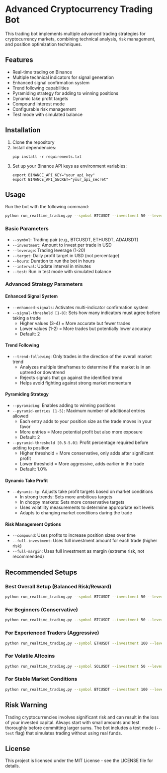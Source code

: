 # Advanced Cryptocurrency Trading Bot

This trading bot implements multiple advanced trading strategies for cryptocurrency markets, combining technical analysis, risk management, and position optimization techniques.

## Features

- Real-time trading on Binance
- Multiple technical indicators for signal generation
- Enhanced signal confirmation system
- Trend following capabilities
- Pyramiding strategy for adding to winning positions
- Dynamic take profit targets
- Compound interest mode
- Configurable risk management
- Test mode with simulated balance

## Installation

1. Clone the repository
2. Install dependencies:
   ```
   pip install -r requirements.txt
   ```
3. Set up your Binance API keys as environment variables:
   ```
   export BINANCE_API_KEY="your_api_key"
   export BINANCE_API_SECRET="your_api_secret"
   ```

## Usage

Run the bot with the following command:

```bash
python run_realtime_trading.py --symbol BTCUSDT --investment 50 --leverage 10 [OPTIONS]
```

### Basic Parameters

- `--symbol`: Trading pair (e.g., BTCUSDT, ETHUSDT, ADAUSDT)
- `--investment`: Amount to invest per trade in USD
- `--leverage`: Trading leverage (1-20)
- `--target`: Daily profit target in USD (not percentage)
- `--hours`: Duration to run the bot in hours
- `--interval`: Update interval in minutes
- `--test`: Run in test mode with simulated balance

### Advanced Strategy Parameters

#### Enhanced Signal System
- `--enhanced-signals`: Activates multi-indicator confirmation system
- `--signal-threshold [1-8]`: Sets how many indicators must agree before taking a trade
  - Higher values (3-4) = More accurate but fewer trades
  - Lower values (1-2) = More trades but potentially lower accuracy
  - Default: 2

#### Trend Following
- `--trend-following`: Only trades in the direction of the overall market trend
  - Analyzes multiple timeframes to determine if the market is in an uptrend or downtrend
  - Rejects signals that go against the identified trend
  - Helps avoid fighting against strong market momentum

#### Pyramiding Strategy
- `--pyramiding`: Enables adding to winning positions
- `--pyramid-entries [1-5]`: Maximum number of additional entries allowed
  - Each entry adds to your position size as the trade moves in your favor
  - More entries = More potential profit but also more exposure
  - Default: 2
- `--pyramid-threshold [0.5-5.0]`: Profit percentage required before adding to position
  - Higher threshold = More conservative, only adds after significant profit
  - Lower threshold = More aggressive, adds earlier in the trade
  - Default: 1.0%

#### Dynamic Take Profit
- `--dynamic-tp`: Adjusts take profit targets based on market conditions
  - In strong trends: Sets more ambitious targets
  - In choppy markets: Sets more conservative targets
  - Uses volatility measurements to determine appropriate exit levels
  - Adapts to changing market conditions during the trade

#### Risk Management Options
- `--compound`: Uses profits to increase position sizes over time
- `--full-investment`: Uses full investment amount for each trade (higher risk)
- `--full-margin`: Uses full investment as margin (extreme risk, not recommended)

## Recommended Setups

### Best Overall Setup (Balanced Risk/Reward)
```bash
python run_realtime_trading.py --symbol BTCUSDT --investment 50 --leverage 10 --target 5 --hours 24 --interval 5 --enhanced-signals --signal-threshold 3 --pyramiding --pyramid-entries 2 --pyramid-threshold 1.5 --trend-following --compound --test
```

### For Beginners (Conservative)
```bash
python run_realtime_trading.py --symbol BTCUSDT --investment 50 --leverage 5 --target 3 --hours 24 --interval 5 --enhanced-signals --signal-threshold 4 --trend-following --test
```

### For Experienced Traders (Aggressive)
```bash
python run_realtime_trading.py --symbol ETHUSDT --investment 100 --leverage 15 --target 8 --hours 24 --interval 3 --enhanced-signals --signal-threshold 2 --pyramiding --pyramid-entries 3 --pyramid-threshold 1.0 --dynamic-tp --compound --test
```

### For Volatile Altcoins
```bash
python run_realtime_trading.py --symbol SOLUSDT --investment 50 --leverage 10 --target 10 --hours 24 --interval 5 --enhanced-signals --signal-threshold 3 --pyramiding --pyramid-entries 2 --pyramid-threshold 2.0 --trend-following --dynamic-tp --test
```

### For Stable Market Conditions
```bash
python run_realtime_trading.py --symbol BTCUSDT --investment 100 --leverage 5 --target 3 --hours 48 --interval 10 --enhanced-signals --signal-threshold 2 --pyramiding --pyramid-entries 3 --pyramid-threshold 1.0 --compound --test
```

## Risk Warning

Trading cryptocurrencies involves significant risk and can result in the loss of your invested capital. Always start with small amounts and test thoroughly before committing larger sums. The bot includes a test mode (`--test` flag) that simulates trading without using real funds.

## License

This project is licensed under the MIT License - see the LICENSE file for details.